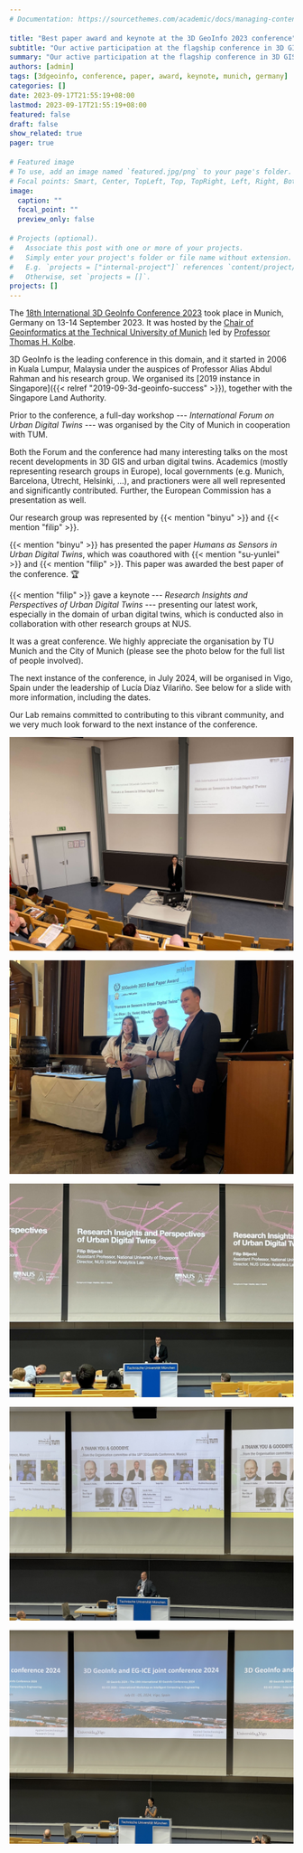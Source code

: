 ```yaml
---
# Documentation: https://sourcethemes.com/academic/docs/managing-content/

title: "Best paper award and keynote at the 3D GeoInfo 2023 conference"
subtitle: "Our active participation at the flagship conference in 3D GIS and urban digital twins, hosted at the Technical University of Munich."
summary: "Our active participation at the flagship conference in 3D GIS and urban digital twins, hosted at the Technical University of Munich."
authors: [admin]
tags: [3dgeoinfo, conference, paper, award, keynote, munich, germany]
categories: []
date: 2023-09-17T21:55:19+08:00
lastmod: 2023-09-17T21:55:19+08:00
featured: false
draft: false
show_related: true
pager: true

# Featured image
# To use, add an image named `featured.jpg/png` to your page's folder.
# Focal points: Smart, Center, TopLeft, Top, TopRight, Left, Right, BottomLeft, Bottom, BottomRight.
image:
  caption: ""
  focal_point: ""
  preview_only: false

# Projects (optional).
#   Associate this post with one or more of your projects.
#   Simply enter your project's folder or file name without extension.
#   E.g. `projects = ["internal-project"]` references `content/project/deep-learning/index.md`.
#   Otherwise, set `projects = []`.
projects: []
---
```


The [18th International 3D GeoInfo Conference 2023](https://www.3dgeoinfo.org/3dgeoinfo/) took place in Munich, Germany on 13-14 September 2023.
It was hosted by the [Chair of Geoinformatics at the Technical University of Munich](https://www.asg.ed.tum.de/en/gis/home/) led by [Professor Thomas H. Kolbe](https://www.asg.ed.tum.de/en/gis/our-team/staff/prof-thomas-h-kolbe/).

3D GeoInfo is the leading conference in this domain, and it started in 2006 in Kuala Lumpur, Malaysia under the auspices of Professor Alias Abdul Rahman and his research group.
We organised its [2019 instance in Singapore]({{< relref "2019-09-3d-geoinfo-success" >}}), together with the Singapore Land Authority.

Prior to the conference, a full-day workshop --- _International Forum on Urban Digital Twins_ --- was organised by the City of Munich in cooperation with TUM.

Both the Forum and the conference had many interesting talks on the most recent developments in 3D GIS and urban digital twins.
Academics (mostly representing research groups in Europe), local governments (e.g. Munich, Barcelona, Utrecht, Helsinki, ...), and practioners were all well represented and significantly contributed. 
Further, the European Commission has a presentation as well.

Our research group was represented by {{< mention "binyu" >}} and {{< mention "filip" >}}.

{{< mention "binyu" >}} has presented the paper _Humans as Sensors in Urban Digital Twins_, which was coauthored with {{< mention "su-yunlei" >}} and {{< mention "filip" >}}.
This paper was awarded the best paper of the conference. 🏆

{{< mention "filip" >}} gave a keynote --- _Research Insights and Perspectives of Urban Digital Twins_ --- presenting our latest work, especially in the domain of urban digital twins, which is conducted also in collaboration with other research groups at NUS.

It was a great conference.
We highly appreciate the organisation by TU Munich and the City of Munich (please see the photo below for the full list of people involved).

The next instance of the conference, in July 2024, will be organised in Vigo, Spain under the leadership of Lucía Díaz Vilariño.
See below for a slide with more information, including the dates.

Our Lab remains committed to contributing to this vibrant community, and we very much look forward to the next instance of the conference.

![](1.jpg)

![](2.jpg)

![](3.jpg)

![](4.jpg)

![](5.jpg)
